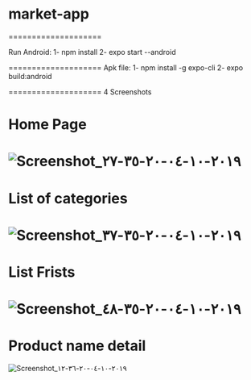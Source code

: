 # market-app 
==================== 

Run Android: 
1- npm install
2- expo start --android

====================
Apk file: 
1- npm install -g expo-cli
2- expo build:android

====================
4 Screenshots

# Home Page
![Screenshot_٢٠١٩-١٠-٠٤-٢٠-٣٥-٢٧](https://user-images.githubusercontent.com/43926424/66232282-cb5a3a80-e6e8-11e9-81b9-b2eb927f8e03.png)
====================

# List of categories
![Screenshot_٢٠١٩-١٠-٠٤-٢٠-٣٥-٣٧](https://user-images.githubusercontent.com/43926424/66232354-f04ead80-e6e8-11e9-9cd3-d00ac985d4be.png)
====================

# List Frists
![Screenshot_٢٠١٩-١٠-٠٤-٢٠-٣٥-٤٨](https://user-images.githubusercontent.com/43926424/66232362-f5136180-e6e8-11e9-81cc-da19fe157a85.png)
====================

# Product name detail
![Screenshot_٢٠١٩-١٠-٠٤-٢٠-٣٦-١٢](https://user-images.githubusercontent.com/43926424/66232385-fa70ac00-e6e8-11e9-9195-bb83b236039b.png)

